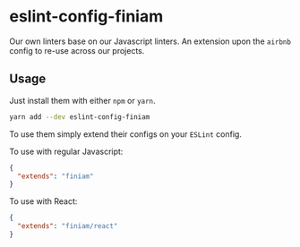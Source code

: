 # eslint-config-finiam

Our own linters base on our Javascript linters. An extension upon the `airbnb` config to re-use across our projects.

## Usage

Just install them with either `npm` or `yarn`.

```bash
yarn add --dev eslint-config-finiam
```

To use them simply extend their configs on your `ESLint` config.

To use with regular Javascript:
```json
{
  "extends": "finiam"
}
```

To use with React:
```json
{
  "extends": "finiam/react"
}
```
